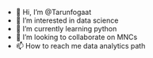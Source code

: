 - 👋 Hi, I’m @Tarunfogaat
- 👀 I’m interested in data science
- 🌱 I’m currently learning python
- 💞️ I’m looking to collaborate on MNCs
- 📫 How to reach me data analytics path


<!---
Tarunfogaat/Tarunfogaat is a ✨ special ✨ repository because its `README.md` (this file) appears on your GitHub profile.
You can click the Preview link to take a look at your changes.
--->

